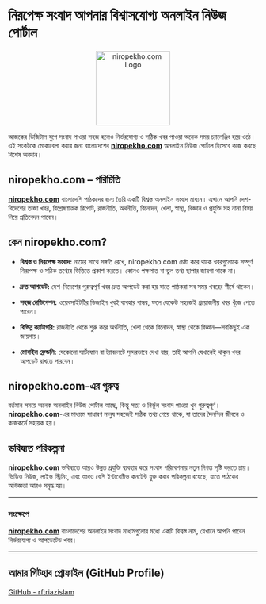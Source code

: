 # নিরপেক্ষ সংবাদ আপনার বিশ্বাসযোগ্য অনলাইন নিউজ পোর্টাল 

<p align="center">
  <img src="https://www.en.niropekho.com/front_end/img/N.png" alt="niropekho.com Logo" width="150" />
</p>

আজকের ডিজিটাল যুগে সংবাদ পাওয়া সহজ হলেও নির্ভরযোগ্য ও সঠিক খবর পাওয়া অনেক সময় চ্যালেঞ্জিং হয়ে ওঠে। এই সংকটকে মোকাবেলা করার জন্য বাংলাদেশের **[niropekho.com](https://www.niropekho.com)** অনলাইন নিউজ পোর্টাল হিসেবে কাজ করছে বিশেষ অবদান।

## niropekho.com – পরিচিতি

**[niropekho.com](https://www.niropekho.com)** বাংলাদেশি পাঠকদের জন্য তৈরি একটি বিশ্বস্ত অনলাইন সংবাদ মাধ্যম। এখানে আপনি দেশ-বিদেশের তাজা খবর, বিশ্লেষণাত্মক রিপোর্ট, রাজনীতি, অর্থনীতি, বিনোদন, খেলা, স্বাস্থ্য, বিজ্ঞান ও প্রযুক্তি সহ নানা বিষয় নিয়ে প্রতিবেদন পাবেন।

## কেন niropekho.com?

- **বিশ্বস্ত ও নিরপেক্ষ সংবাদ:** নামের সাথে সঙ্গতি রেখে, niropekho.com চেষ্টা করে থাকে খবরগুলোকে সম্পূর্ণ নিরপেক্ষ ও সঠিক তথ্যের ভিত্তিতে প্রকাশ করতে। কোনও পক্ষপাত বা ভুল তথ্য ছাপার জায়গা থাকে না।

- **দ্রুত আপডেট:** দেশ-বিদেশের গুরুত্বপূর্ণ খবর দ্রুত আপডেট করা হয় যাতে পাঠকরা সব সময় খবরের শীর্ষে থাকেন।

- **সহজ নেভিগেশন:** ওয়েবসাইটটির ডিজাইন খুবই ব্যবহার বান্ধব, ফলে যেকেউ সহজেই প্রয়োজনীয় খবর খুঁজে পেতে পারেন।

- **বিভিন্ন ক্যাটাগরি:** রাজনীতি থেকে শুরু করে অর্থনীতি, খেলা থেকে বিনোদন, স্বাস্থ্য থেকে বিজ্ঞান—সবকিছুই এক জায়গায়।

- **মোবাইল ফ্রেন্ডলি:** যেকোনো স্মার্টফোন বা ট্যাবলেটে সুন্দরভাবে দেখা যায়, তাই আপনি যেখানেই থাকুন খবর আপডেট রাখতে পারবেন।

## niropekho.com-এর গুরুত্ব

বর্তমান সময়ে অনেক অনলাইন নিউজ পোর্টাল আছে, কিন্তু সত্য ও নির্ভুল সংবাদ পাওয়া খুব গুরুত্বপূর্ণ। **niropekho.com**-এর মাধ্যমে সাধারণ মানুষ সহজেই সঠিক তথ্য পেয়ে থাকে, যা তাদের দৈনন্দিন জীবনে ও কাজকর্মে সহায়ক হয়।

## ভবিষ্যত পরিকল্পনা

**niropekho.com** ভবিষ্যতে আরও উন্নত প্রযুক্তি ব্যবহার করে সংবাদ পরিবেশনায় নতুন দিগন্ত সৃষ্টি করতে চায়। ভিডিও নিউজ, লাইভ স্ট্রিমিং, এবং আরও বেশি ইন্টারেক্টিভ কনটেন্ট যুক্ত করার পরিকল্পনা রয়েছে, যাতে পাঠকের অভিজ্ঞতা আরও সমৃদ্ধ হয়।

---

### সংক্ষেপে

**[niropekho.com](https://www.niropekho.com)** বাংলাদেশের অনলাইন সংবাদ মাধ্যমগুলোর মধ্যে একটি বিশ্বস্ত নাম, যেখানে আপনি পাবেন নির্ভরযোগ্য ও আপডেটেড খবর।

---

## আমার গিটহাব প্রোফাইল (GitHub Profile)

[GitHub - rftriazislam](https://github.com/rftriazislam)
